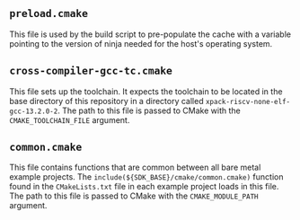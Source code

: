 ## `preload.cmake`
This file is used by the build script to pre-populate the cache with a
variable pointing to the version of ninja needed for the host's operating
system.

## `cross-compiler-gcc-tc.cmake`
This file sets up the toolchain. It expects the toolchain to be located in the
base directory of this repository in a directory called 
`xpack-riscv-none-elf-gcc-13.2.0-2`. The path to this file is passed to CMake
with the `CMAKE_TOOLCHAIN_FILE` argument.

## `common.cmake`
This file contains functions that are common between all bare metal example
projects. The `include(${SDK_BASE}/cmake/common.cmake)` function found in the
`CMakeLists.txt` file in each example project loads in this file. The path to
this file is passed to CMake with the `CMAKE_MODULE_PATH` argument. 